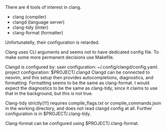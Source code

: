There are 4 tools of interest in clang.
- clang         (compiler)
- clangd        (language server)
- clang-tidy    (linter)
- clang-format  (formatter)

Unfortunatelly, their configuration is retarded.

Clang uses CLI arguments and seems not to have dedicated config file.
To make some more permanent decisions use Makefile.

Clangd is configured by:
user configuration:     ~/.config/clangd/config.yaml.
project configuration:  $PROJECT/.clangd
Clangd can be connected to neovim, and this setup then provides
autocompletions, diagnostics, and formatting.
Formatting seems to be the same as clang-format.
I would expect the diagnostics to be the same as clang-tidy,
since it claims to use that in the background,
but this is not true.

Clang-tidy strictly(!!!) requires compile_flags.txt or compile_commands.json
in the working directory, and does not read clangd config at all.
Further configuration is in $PROJECT/.clang-tidy.

Clang-format can be configured using $PROJECT/.clang-format.


